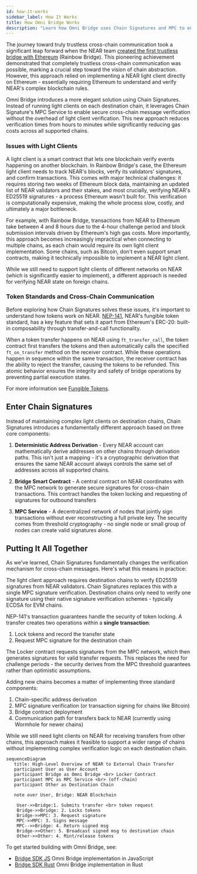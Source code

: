 ```yaml
---
id: how-it-works
sidebar_label: How It Works
title: How Omni Bridge Works
description: "Learn how Omni Bridge uses Chain Signatures and MPC to enable secure, trustless cross-chain transfers."
---
```


The journey toward truly trustless cross-chain communication took a significant leap forward when the NEAR team [created the first trustless bridge with Ethereum](https://near.org/blog/the-rainbow-bridge-is-live) (Rainbow Bridge). This pioneering achievement demonstrated that completely trustless cross-chain communication was possible, marking a crucial step toward the vision of chain abstraction. However, this approach relied on implementing a NEAR light client directly on Ethereum - essentially requiring Ethereum to understand and verify NEAR's complex blockchain rules.

Omni Bridge introduces a more elegant solution using Chain Signatures. Instead of running light clients on each destination chain, it leverages Chain Signature's MPC Service to enable secure cross-chain message verification without the overhead of light client verification. This new approach reduces verification times from hours to minutes while significantly reducing gas costs across all supported chains.

### Issues with Light Clients

A light client is a smart contract that lets one blockchain verify events happening on another blockchain. In Rainbow Bridge's case, the Ethereum light client needs to track NEAR's blocks, verify its validators' signatures, and confirm transactions. This comes with major technical challenges: it requires storing two weeks of Ethereum block data, maintaining an updated list of NEAR validators and their stakes, and most crucially, verifying NEAR's ED25519 signatures - a process Ethereum wasn't built for. This verification is computationally expensive, making the whole process slow, costly, and ultimately a major bottleneck.

For example, with Rainbow Bridge, transactions from NEAR to Ethereum take between 4 and 8 hours due to the 4-hour challenge period and block submission intervals driven by Ethereum's high gas costs. More importantly, this approach becomes increasingly impractical when connecting to multiple chains, as each chain would require its own light client implementation. Some chains, such as Bitcoin, don't even support smart contracts, making it technically impossible to implement a NEAR light client.

While we still need to support light clients of different networks on NEAR (which is significantly easier to implement), a different approach is needed for verifying NEAR state on foreign chains.

### Token Standards and Cross-Chain Communication

Before exploring how Chain Signatures solves these issues, it's important to understand how tokens work on NEAR. [NEP-141](https://nomicon.io/Standards/Tokens/FungibleToken/Core), NEAR's fungible token standard, has a key feature that sets it apart from Ethereum's ERC-20: built-in composability through transfer-and-call functionality.

When a token transfer happens on NEAR using `ft_transfer_call`, the token contract first transfers the tokens and then automatically calls the specified `ft_on_transfer` method on the receiver contract. While these operations happen in sequence within the same transaction, the receiver contract has the ability to reject the transfer, causing the tokens to be refunded. This atomic behavior ensures the integrity and safety of bridge operations by preventing partial execution states.

For more information see [Fungible Tokens](../../primitives/ft.md).

## Enter Chain Signatures

Instead of maintaining complex light clients on destination chains, Chain Signatures introduces a fundamentally different approach based on three core components:

1. **Deterministic Address Derivation** - Every NEAR account can mathematically derive addresses on other chains through derivation paths. This isn't just a mapping - it's a cryptographic derivation that ensures the same NEAR account always controls the same set of addresses across all supported chains.

2. **Bridge Smart Contract** - A central contract on NEAR coordinates with the MPC network to generate secure signatures for cross-chain transactions. This contract handles the token locking and requesting of signatures for outbound transfers

3. **MPC Service** - A decentralized network of nodes that jointly sign transactions without ever reconstructing a full private key. The security comes from threshold cryptography - no single node or small group of nodes can create valid signatures alone.

## Putting It All Together

As we've learned, Chain Signatures fundamentally changes the verification mechanism for cross-chain messages. Here's what this means in practice:

The light client approach requires destination chains to verify ED25519 signatures from NEAR validators. Chain Signatures replaces this with a single MPC signature verification. Destination chains only need to verify one signature using their native signature verification schemes - typically ECDSA for EVM chains.

NEP-141's transaction guarantees handle the security of token locking. A transfer creates two operations within a **single transaction**:
1. Lock tokens and record the transfer state
2. Request MPC signature for the destination chain

The Locker contract requests signatures from the MPC network, which then generates signatures for valid transfer requests. This replaces the need for challenge periods - the security derives from the MPC threshold guarantees rather than optimistic assumptions.

Adding new chains becomes a matter of implementing three standard components:
1. Chain-specific address derivation
2. MPC signature verification (or transaction signing for chains like Bitcoin)
3. Bridge contract deployment
4. Communication path for transfers back to NEAR (currently using Wormhole for newer chains)

While we still need light clients on NEAR for receiving transfers from other chains, this approach makes it feasible to support a wider range of chains without implementing complex verification logic on each destination chain.


```mermaid
sequenceDiagram
   title: High-Level Overview of NEAR to External Chain Transfer
   participant User as User Account
   participant Bridge as Omni Bridge <br> Locker Contract
   participant MPC as MPC Service <br> (off-chain)
   participant Other as Destination Chain

   note over User, Bridge: NEAR Blockchain
 
    User->>Bridge:1. Submits transfer <br> token request
    Bridge->>Bridge: 2. Locks tokens
    Bridge->>MPC: 3. Request signature
    MPC->>MPC: 3. Signs message
    MPC-->>Bridge: 4. Return signed msg
    Bridge->>Other: 5. Broadcast signed msg to destination chain
    Other->>Other: 4. Mint/release tokens
```

To get started building with Omni Bridge, see:

- [Bridge SDK JS](https://github.com/near-one/bridge-sdk-js) Omni Bridge implementation in JavaScript
- [Bridge SDK Rust](https://github.com/near-one/bridge-sdk-rs) Omni Bridge implementation in Rust